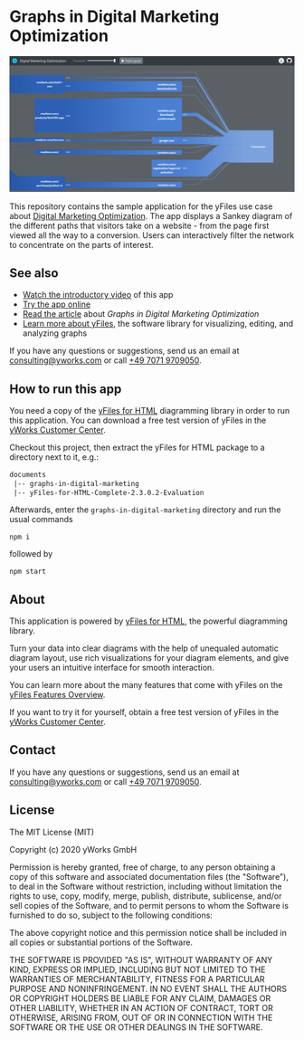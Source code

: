 # Graphs in Digital Marketing Optimization

![A screenshot of this sample application](doc/screenshot.png)

This repository contains the sample application for the yFiles use case about
[Digital Marketing Optimization](https://www.yworks.com/use-case/graphs-in-digital-marketing-optimization).
The app displays a Sankey diagram of the different paths that visitors take on a website - from the page first viewed all the way to a conversion. Users can interactively filter the network to concentrate on the parts of interest.


## See also

* [Watch the introductory video](https://www.youtube.com/channel/UC6GqOEPI6Xrhy4ylDKHP0Aw) of this app
* [Try the app online](https://live.yworks.com/demos/use-case/digital-marketing)
* [Read the article](https://www.yworks.com/use-case/graphs-in-digital-marketing-optimization) about _Graphs in Digital Marketing Optimization_
* [Learn more about yFiles](https://www.yworks.com/products/yfiles), the software library for visualizing, editing, and analyzing graphs

If you have any questions or suggestions, send us an email at [consulting@yworks.com](mailto:consulting@yworks.com)
or call [+49 7071 9709050](tel:+4970719709050).

## How to run this app

You need a copy of the [yFiles for HTML](https://www.yworks.com/products/yfiles-for-html) diagramming library in order
to run this application. You can download a free test version of yFiles in the
[yWorks Customer Center](https://my.yworks.com/signup?product=YFILES_HTML_EVAL).

Checkout this project, then extract the yFiles for HTML package to a directory next to it, e.g.:

```
documents
 |-- graphs-in-digital-marketing
 |-- yFiles-for-HTML-Complete-2.3.0.2-Evaluation
```

Afterwards, enter the `graphs-in-digital-marketing` directory and run the usual commands
```
npm i
```
followed by
```
npm start
```


## About

This application is powered by [yFiles for HTML](https://www.yworks.com/products/yfiles-for-html), the powerful
diagramming library.

Turn your data into clear diagrams with the help of unequaled automatic diagram layout, use rich visualizations for your
diagram elements, and give your users an intuitive interface for smooth interaction.

You can learn more about the many features that come with yFiles
on the [yFiles Features Overview](https://www.yworks.com/products/yfiles/features).

If you want to try it for yourself, obtain a free test version of yFiles in the
[yWorks Customer Center](https://my.yworks.com/signup?product=YFILES_HTML_EVAL).

## Contact

If you have any questions or suggestions, send us an email at [consulting@yworks.com](mailto:consulting@yworks.com)
or call [+49 7071 9709050](tel:+4970719709050).

## License
The MIT License (MIT)

Copyright (c) 2020 yWorks GmbH

Permission is hereby granted, free of charge, to any person obtaining a copy of this software and associated documentation files (the "Software"), to deal in the Software without restriction, including without limitation the rights to use, copy, modify, merge, publish, distribute, sublicense, and/or sell copies of the Software, and to permit persons to whom the Software is furnished to do so, subject to the following conditions:

The above copyright notice and this permission notice shall be included in all copies or substantial portions of the Software.

THE SOFTWARE IS PROVIDED "AS IS", WITHOUT WARRANTY OF ANY KIND, EXPRESS OR IMPLIED, INCLUDING BUT NOT LIMITED TO THE WARRANTIES OF MERCHANTABILITY, FITNESS FOR A PARTICULAR PURPOSE AND NONINFRINGEMENT. IN NO EVENT SHALL THE AUTHORS OR COPYRIGHT HOLDERS BE LIABLE FOR ANY CLAIM, DAMAGES OR OTHER LIABILITY, WHETHER IN AN ACTION OF CONTRACT, TORT OR OTHERWISE, ARISING FROM, OUT OF OR IN CONNECTION WITH THE SOFTWARE OR THE USE OR OTHER DEALINGS IN THE SOFTWARE.
